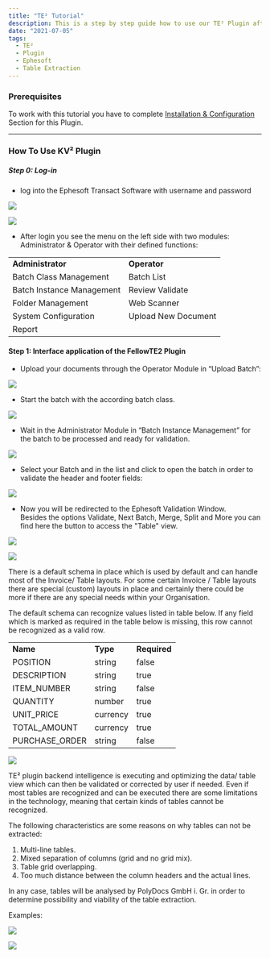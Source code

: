 ```yaml
---
title: "TE² Tutorial"
description: This is a step by step guide how to use our TE² Plugin after you have installed and configured it. You will find all steps in Ephesoft that have do be proceeded to get to the table view.
date: "2021-07-05"
tags:
  - TE²
  - Plugin
  - Ephesoft
  - Table Extraction
---
```


### Prerequisites

To work with this tutorial you have to complete [Installation & Configuration](/te2/install/) Section for this Plugin.

* * *

### How To Use KV² Plugin

##### **Step 0: Log-in**

- log into the Ephesoft Transact Software with username and password

![](/_images/doc2/login1Unbenannt.png)

![](/_images/doc2/login2Unbenannt.png)

- After login you see the menu on the left side with two modules: Administrator & Operator with their defined functions:

<table><tbody><tr><td><strong>Administrator</strong></td><td><strong>Operator</strong></td></tr><tr><td>Batch Class Management</td><td>Batch List</td></tr><tr><td>Batch Instance Management</td><td>Review Validate</td></tr><tr><td>Folder Management</td><td>Web Scanner</td></tr><tr><td>System Configuration</td><td>Upload New Document</td></tr><tr><td>Report</td><td></td></tr></tbody></table>

#### **Step 1: Interface application of the FellowTE2 Plugin**

- Upload your documents through the Operator Module in “Upload Batch”:  
    

![](/_images/doc2/step1_1.png)

- Start the batch with the according batch class.

![](/_images/doc2/startbatch.png)

- Wait in the Administrator Module in “Batch Instance Management” for the batch to be processed and ready for validation.

![](/_images/doc2/Process3Unbenannt.png)

- Select your Batch and in the list and click to open the batch in order to validate the header and footer fields:

![](/_images/doc2/4-open-batchUnbenannt.png)

- Now you will be redirected to the Ephesoft Validation Window.  
    Besides the options Validate, Next Batch, Merge, Split and More you can find here the button to access the "Table" view.  
    

![](/_images/doc2/image-39-1024x541.png)

![](/_images/doc2/image-40-1024x541.png)

There is a default schema in place which is used by default and can handle most of the Invoice/ Table layouts. For some certain Invoice / Table layouts there are special (custom) layouts in place and certainly there could be more if there are any special needs within your Organisation.

The default schema can recognize values listed in table below. If any field which is marked as required in the table below is missing, this row cannot be recognized as a valid row.

<table><tbody><tr><td><strong>Name</strong></td><td><strong>Type</strong></td><td><strong>Required</strong></td></tr><tr><td>POSITION</td><td>string</td><td>false</td></tr><tr><td>DESCRIPTION</td><td>string</td><td>true</td></tr><tr><td>ITEM_NUMBER</td><td>string</td><td>false</td></tr><tr><td>QUANTITY</td><td>number</td><td>true</td></tr><tr><td>UNIT_PRICE</td><td>currency</td><td>true</td></tr><tr><td>TOTAL_AMOUNT</td><td>currency</td><td>true</td></tr><tr><td>PURCHASE_ORDER</td><td>string</td><td>false</td></tr></tbody></table>

![](/_images/doc2/image-43-1024x732.png)

TE² plugin backend intelligence is executing and optimizing the data/ table view which can then be validated or corrected by user if needed. Even if most tables are recognized and can be executed there are some limitations in the technology, meaning that certain kinds of tables cannot be recognized.

The following characteristics are some reasons on why tables can not be extracted:

1. Multi-line tables.
2. Mixed separation of columns (grid and no grid mix).
3. Table grid overlapping.
4. Too much distance between the column headers and the actual lines.

In any case, tables will be analysed by PolyDocs GmbH i. Gr. in order to determine possibility and viability of the table extraction.

Examples:

![](/_images/doc2/image-41-1024x727.png)

![](/_images/doc2/image-42-1024x648.png)
